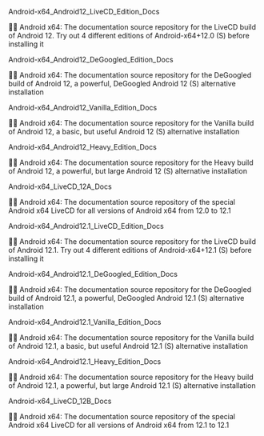 
Android-x64_Android12_LiveCD_Edition_Docs

🤖️📖️ Android x64: The documentation source repository for the LiveCD build of Android 12. Try out 4 different editions of Android-x64+12.0 (S) before installing it 

Android-x64_Android12_DeGoogled_Edition_Docs

🤖️📖️ Android x64: The documentation source repository for the DeGoogled build of Android 12, a powerful, DeGoogled Android 12 (S) alternative installation 

Android-x64_Android12_Vanilla_Edition_Docs

🤖️📖️ Android x64: The documentation source repository for the Vanilla build of Android 12, a basic, but useful Android 12 (S) alternative installation

Android-x64_Android12_Heavy_Edition_Docs

🤖️📖️ Android x64: The documentation source repository for the Heavy build of Android 12, a powerful, but large Android 12 (S) alternative installation

Android-x64_LiveCD_12A_Docs

🤖️📖️ Android x64: The documentation source repository of the special Android x64 LiveCD for all versions of Android x64 from 12.0 to 12.1

Android-x64_Android12.1_LiveCD_Edition_Docs

🤖️📖️ Android x64: The documentation source repository for the LiveCD build of Android 12.1. Try out 4 different editions of Android-x64+12.1 (S) before installing it 

Android-x64_Android12.1_DeGoogled_Edition_Docs

🤖️📖️ Android x64: The documentation source repository for the DeGoogled build of Android 12.1, a powerful, DeGoogled Android 12.1 (S) alternative installation 

Android-x64_Android12.1_Vanilla_Edition_Docs

🤖️📖️ Android x64: The documentation source repository for the Vanilla build of Android 12.1, a basic, but useful Android 12.1 (S) alternative installation

Android-x64_Android12.1_Heavy_Edition_Docs

🤖️📖️ Android x64: The documentation source repository for the Heavy build of Android 12.1, a powerful, but large Android 12.1 (S) alternative installation

Android-x64_LiveCD_12B_Docs

🤖️📖️ Android x64: The documentation source repository of the special Android x64 LiveCD for all versions of Android x64 from 12.1 to 12.1

